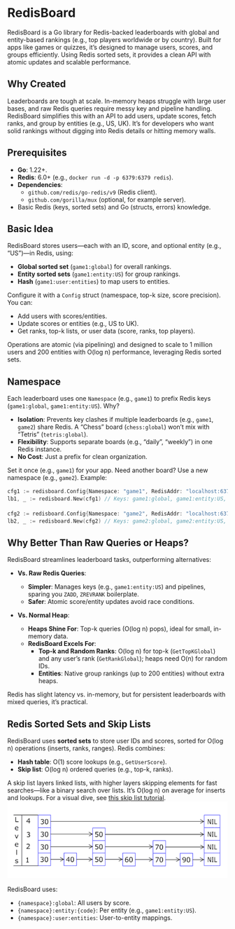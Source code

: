 # RedisBoard

RedisBoard is a Go library for Redis-backed leaderboards with global and entity-based rankings (e.g., top players worldwide or by country). Built for apps like games or quizzes, it’s designed to manage users, scores, and groups efficiently. Using Redis sorted sets, it provides a clean API with atomic updates and scalable performance.

## Why Created

Leaderboards are tough at scale. In-memory heaps struggle with large user bases, and raw Redis queries require messy key and pipeline handling. RedisBoard simplifies this with an API to add users, update scores, fetch ranks, and group by entities (e.g., US, UK). It’s for developers who want solid rankings without digging into Redis details or hitting memory walls.

## Prerequisites

- **Go**: 1.22+.
- **Redis**: 6.0+ (e.g., `docker run -d -p 6379:6379 redis`).
- **Dependencies**:
  - `github.com/redis/go-redis/v9` (Redis client).
  - `github.com/gorilla/mux` (optional, for example server).
- Basic Redis (keys, sorted sets) and Go (structs, errors) knowledge.

## Basic Idea

RedisBoard stores users—each with an ID, score, and optional entity (e.g., “US”)—in Redis, using:
- **Global sorted set** (`game1:global`) for overall rankings.
- **Entity sorted sets** (`game1:entity:US`) for group rankings.
- **Hash** (`game1:user:entities`) to map users to entities.

Configure it with a `Config` struct (namespace, top-k size, score precision). You can:
- Add users with scores/entities.
- Update scores or entities (e.g., US to UK).
- Get ranks, top-k lists, or user data (score, ranks, top players).

Operations are atomic (via pipelining) and designed to scale to 1 million users and 200 entities with O(log n) performance, leveraging Redis sorted sets.

## Namespace

Each leaderboard uses one `Namespace` (e.g., `game1`) to prefix Redis keys (`game1:global`, `game1:entity:US`). Why?
- **Isolation**: Prevents key clashes if multiple leaderboards (e.g., `game1`, `game2`) share Redis. A “Chess” board (`chess:global`) won’t mix with “Tetris” (`tetris:global`).
- **Flexibility**: Supports separate boards (e.g., “daily”, “weekly”) in one Redis instance.
- **No Cost**: Just a prefix for clean organization.

Set it once (e.g., `game1`) for your app. Need another board? Use a new namespace (e.g., `game2`). Example:

```go
cfg1 := redisboard.Config{Namespace: "game1", RedisAddr: "localhost:6379"}
lb1, _ := redisboard.New(cfg1) // Keys: game1:global, game1:entity:US, ...

cfg2 := redisboard.Config{Namespace: "game2", RedisAddr: "localhost:6379"}
lb2, _ := redisboard.New(cfg2) // Keys: game2:global, game2:entity:US, ...
```

## Why Better Than Raw Queries or Heaps?

RedisBoard streamlines leaderboard tasks, outperforming alternatives:

- **Vs. Raw Redis Queries**:
  - **Simpler**: Manages keys (e.g., `game1:entity:US`) and pipelines, sparing you `ZADD`, `ZREVRANK` boilerplate.
  - **Safer**: Atomic score/entity updates avoid race conditions.

- **Vs. Normal Heap**:
  - **Heaps Shine For**: Top-k queries (O(log n) pops), ideal for small, in-memory data.
  - **RedisBoard Excels For**:
    - **Top-k and Random Ranks**: O(log n) for top-k (`GetTopKGlobal`) and any user’s rank (`GetRankGlobal`); heaps need O(n) for random IDs.
    - **Entities**: Native group rankings (up to 200 entities) without extra heaps.

Redis has slight latency vs. in-memory, but for persistent leaderboards with mixed queries, it’s practical.

## Redis Sorted Sets and Skip Lists

RedisBoard uses **sorted sets** to store user IDs and scores, sorted for O(log n) operations (inserts, ranks, ranges). Redis combines:
- **Hash table**: O(1) score lookups (e.g., `GetUserScore`).
- **Skip list**: O(log n) ordered queries (e.g., top-k, ranks).

A skip list layers linked lists, with higher layers skipping elements for fast searches—like a binary search over lists. It’s O(log n) on average for inserts and lookups. For a visual dive, see [this skip list tutorial](https://youtu.be/UGaOXaXAM5M?si=okNOsSCIrcJZ4dtm).
![alt text](image.png)

RedisBoard uses:
- `{namespace}:global`: All users by score.
- `{namespace}:entity:{code}`: Per entity (e.g., `game1:entity:US`).
- `{namespace}:user:entities`: User-to-entity mappings.
